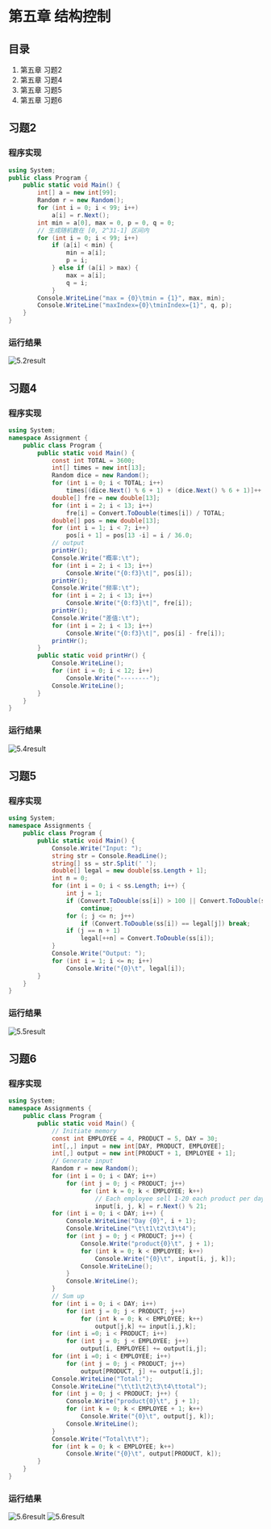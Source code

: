 # 第五章 结构控制 

## 目录

1. 第五章 习题2
2. 第五章 习题4
3. 第五章 习题5
4. 第五章 习题6

## 习题2

### 程序实现

```cs
using System;
public class Program {
	public static void Main() {
		int[] a = new int[99];
		Random r = new Random();
		for (int i = 0; i < 99; i++)
			a[i] = r.Next();
		int min = a[0], max = 0, p = 0, q = 0;
		// 生成随机数在 [0, 2^31-1] 区间内
		for (int i = 0; i < 99; i++)
			if (a[i] < min) {
				min = a[i];
				p = i;
			} else if (a[i] > max) {
				max = a[i];
				q = i;
			}
		Console.WriteLine("max = {0}\tmin = {1}", max, min);
		Console.WriteLine("maxIndex={0}\tminIndex={1}", q, p);
	}
}
```

### 运行结果

![5.2result](https://raw.githubusercontent.com/RainLiuX/cSharpAss/master/unit5/5.2.png "runtime results")

## 习题4

### 程序实现

```cs
using System;
namespace Assignment {
	public class Program {
		public static void Main() {
			const int TOTAL = 3600;
			int[] times = new int[13];
			Random dice = new Random();
			for (int i = 0; i < TOTAL; i++)
				times[(dice.Next() % 6 + 1) + (dice.Next() % 6 + 1)]++;
			double[] fre = new double[13];
			for (int i = 2; i < 13; i++)
				fre[i] = Convert.ToDouble(times[i]) / TOTAL;
			double[] pos = new double[13];
			for (int i = 1; i < 7; i++)
				pos[i + 1] = pos[13 -i] = i / 36.0;
			// output
			printHr();
			Console.Write("概率:\t");
			for (int i = 2; i < 13; i++)
				Console.Write("{0:f3}\t|", pos[i]);
			printHr();
			Console.Write("频率:\t");
			for (int i = 2; i < 13; i++)
				Console.Write("{0:f3}\t|", fre[i]);
			printHr();
			Console.Write("差值:\t");
			for (int i = 2; i < 13; i++)
				Console.Write("{0:f3}\t|", pos[i] - fre[i]);
			printHr();
		}
		public static void printHr() {
			Console.WriteLine();
			for (int i = 0; i < 12; i++)
				Console.Write("--------");
			Console.WriteLine();
		}
	}
}
```
### 运行结果

![5.4result](https://raw.githubusercontent.com/RainLiuX/cSharpAss/master/unit5/5.4.png "runtime results")

## 习题5

### 程序实现

```cs
using System;
namespace Assignments {
	public class Program {
		public static void Main() {
			Console.Write("Input: ");
			string str = Console.ReadLine();
			string[] ss = str.Split(' ');
			double[] legal = new double[ss.Length + 1];
			int n = 0;
			for (int i = 0; i < ss.Length; i++) {
				int j = 1;
				if (Convert.ToDouble(ss[i]) > 100 || Convert.ToDouble(ss[i]) < 10)
					continue;
				for (; j <= n; j++)
					if (Convert.ToDouble(ss[i]) == legal[j]) break;
				if (j == n + 1)
					legal[++n] = Convert.ToDouble(ss[i]);
			}
			Console.Write("Output: ");
			for (int i = 1; i <= n; i++)
				Console.Write("{0}\t", legal[i]);
		}
	}
}
```

### 运行结果

![5.5result](https://raw.githubusercontent.com/RainLiuX/cSharpAss/master/unit5/5.5.png "runtime results")

## 习题6

### 程序实现

```cs
using System;
namespace Assignments {
	public class Program {
		public static void Main() {
			// Initiate memory
			const int EMPLOYEE = 4, PRODUCT = 5, DAY = 30;
			int[,,] input = new int[DAY, PRODUCT, EMPLOYEE];
			int[,] output = new int[PRODUCT + 1, EMPLOYEE + 1];
			// Generate input
			Random r = new Random();
			for (int i = 0; i < DAY; i++)
				for (int j = 0; j < PRODUCT; j++)
					for (int k = 0; k < EMPLOYEE; k++)
						// Each employee sell 1-20 each product per day
						input[i, j, k] = r.Next() % 21;
			for (int i = 0; i < DAY; i++) {
				Console.WriteLine("Day {0}", i + 1);
				Console.WriteLine("\t\t1\t2\t3\t4");
				for (int j = 0; j < PRODUCT; j++) {
					Console.Write("product{0}\t", j + 1);
					for (int k = 0; k < EMPLOYEE; k++)
						Console.Write("{0}\t", input[i, j, k]);
					Console.WriteLine();
				}
				Console.WriteLine();
			}
			// Sum up
			for (int i = 0; i < DAY; i++)
				for (int j = 0; j < PRODUCT; j++)
					for (int k = 0; k < EMPLOYEE; k++)
						output[j,k] += input[i,j,k];
			for (int i =0; i < PRODUCT; i++)
				for (int j = 0; j < EMPLOYEE; j++)
					output[i, EMPLOYEE] += output[i,j];
			for (int i =0; i < EMPLOYEE; i++)
				for (int j = 0; j < PRODUCT; j++)
					output[PRODUCT, j] += output[i,j];
			Console.WriteLine("Total:");
			Console.WriteLine("\t\t1\t2\t3\t4\ttotal");
			for (int j = 0; j < PRODUCT; j++) {
				Console.Write("product{0}\t", j + 1);
				for (int k = 0; k < EMPLOYEE + 1; k++)
					Console.Write("{0}\t", output[j, k]);
				Console.WriteLine();
			}
			Console.Write("Total\t\t");
			for (int k = 0; k < EMPLOYEE; k++)
				Console.Write("{0}\t", output[PRODUCT, k]);
		}
	}
}
```

### 运行结果

![5.6result](https://raw.githubusercontent.com/RainLiuX/cSharpAss/master/unit5/5.6.0.png "runtime results")
![5.6result](https://raw.githubusercontent.com/RainLiuX/cSharpAss/master/unit5/5.6.1.png "runtime results")
